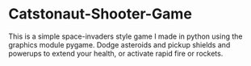 # Catstonaut-Shooter-Game

This is a simple space-invaders style game I made in python using the graphics module pygame. Dodge asteroids and pickup 
shields and powerups to extend your health, or activate rapid fire or rockets.
